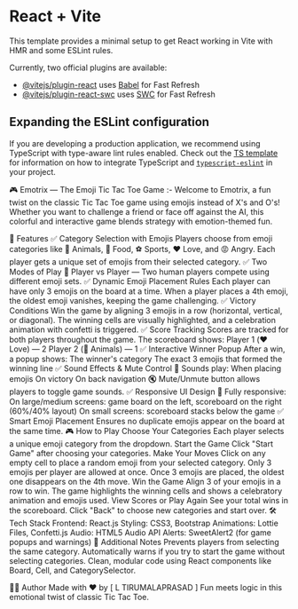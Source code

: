 # React + Vite

This template provides a minimal setup to get React working in Vite with HMR and some ESLint rules.

Currently, two official plugins are available:

- [@vitejs/plugin-react](https://github.com/vitejs/vite-plugin-react/blob/main/packages/plugin-react) uses [Babel](https://babeljs.io/) for Fast Refresh
- [@vitejs/plugin-react-swc](https://github.com/vitejs/vite-plugin-react/blob/main/packages/plugin-react-swc) uses [SWC](https://swc.rs/) for Fast Refresh

## Expanding the ESLint configuration

If you are developing a production application, we recommend using TypeScript with type-aware lint rules enabled. Check out the [TS template](https://github.com/vitejs/vite/tree/main/packages/create-vite/template-react-ts) for information on how to integrate TypeScript and [`typescript-eslint`](https://typescript-eslint.io) in your project.


🎮 Emotrix — The Emoji Tic Tac Toe Game :-
Welcome to Emotrix, a fun twist on the classic Tic Tac Toe game using emojis instead of X's and O's! Whether you want to challenge a friend or face off against the AI, this colorful and interactive game blends strategy with emotion-themed fun.

🌟 Features
✅ Category Selection with Emojis
Players choose from emoji categories like 🐶 Animals, 🍕 Food, ⚽ Sports, ❤️ Love, and 😡 Angry.
Each player gets a unique set of emojis from their selected category.
✅ Two Modes of Play
👥 Player vs Player — Two human players compete using different emoji sets.
✅ Dynamic Emoji Placement Rules
Each player can have only 3 emojis on the board at a time.
When a player places a 4th emoji, the oldest emoji vanishes, keeping the game challenging.
✅ Victory Conditions
Win the game by aligning 3 emojis in a row (horizontal, vertical, or diagonal).
The winning cells are visually highlighted, and a celebration animation with confetti is triggered.
✅ Score Tracking
Scores are tracked for both players throughout the game.
The scoreboard shows:
Player 1 (❤️ Love) — 2
Player 2 (🐶 Animals) — 1
✅ Interactive Winner Popup
After a win, a popup shows:
The winner's  category
The exact 3 emojis that formed the winning line
✅ Sound Effects & Mute Control
🎵 Sounds play:
When placing emojis
On victory
On back navigation
🔇 Mute/Unmute button allows players to toggle game sounds.
✅ Responsive UI Design
📱 Fully responsive:
On large/medium screens: game board on the left, scoreboard on the right (60%/40% layout)
On small screens: scoreboard stacks below the game
✅ Smart Emoji Placement
Ensures no duplicate emojis appear on the board at the same time.
🎮 How to Play
Choose Your Categories
Each player selects a unique emoji category from the dropdown.
Start the Game
Click "Start Game" after choosing your categories.
Make Your Moves
Click on any empty cell to place a random emoji from your selected category.
Only 3 emojis per player are allowed at once.
Once 3 emojis are placed, the oldest one disappears on the 4th move.
Win the Game
Align 3 of your emojis in a row to win.
The game highlights the winning cells and shows a celebratory animation and emojis used.
View Scores or Play Again
See your total wins in the scoreboard.
Click "Back" to choose new categories and start over.
🛠️ Tech Stack
Frontend: React.js
Styling: CSS3, Bootstrap
Animations: Lottie Files, Confetti.js
Audio: HTML5 Audio API
Alerts: SweetAlert2 (for game popups and warnings)
🧠 Additional Notes
Prevents players from selecting the same category.
Automatically warns if you try to start the game without selecting categories.
Clean, modular code using React components like Board, Cell, and CategorySelector.

🧑‍💻 Author
Made with ❤️ by [ L TIRUMALAPRASAD ]
Fun meets logic in this emotional twist of classic Tic Tac Toe.
